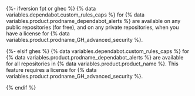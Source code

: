 {%- ifversion fpt or ghec %}
{% data variables.dependabot.custom_rules_caps %} for {% data variables.product.prodname_dependabot_alerts %} are available on any public repositories (for free), and on any private repositories, when you have a license for {% data variables.product.prodname_GH_advanced_security %}.

{%- elsif ghes %}
{% data variables.dependabot.custom_rules_caps %} for {% data variables.product.prodname_dependabot_alerts %} are available for all repositories in {% data variables.product.product_name %}. This feature requires a license for {% data variables.product.prodname_GH_advanced_security %}.

{% endif %}
